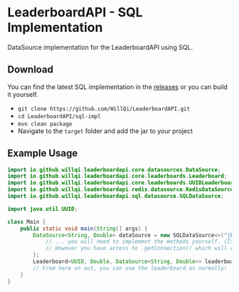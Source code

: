 # LeaderboardAPI - SQL Implementation
DataSource implementation for the LeaderboardAPI using SQL.

## Download
You can find the latest SQL implementation in the [releases](https://github.com/WillQi/LeaderboardAPI/releases) or you can build it yourself.
- `git clone https://github.com/WillQi/LeaderboardAPI.git`
- `cd LeaderboardAPI/sql-impl`
- `mvn clean package`
- Navigate to the `target` folder and add the jar to your project

## Example Usage

```java
import io.github.willqi.leaderboardapi.core.datasources.DataSource;
import io.github.willqi.leaderboardapi.core.leaderboards.Leaderboard;
import io.github.willqi.leaderboardapi.core.leaderboards.UUIDLeaderboard;
import io.github.willqi.leaderboardapi.redis.datasource.RedisDataSource;
import io.github.willqi.leaderboardapi.sql.datasource.SQLDataSource;

import java.util.UUID;

class Main {
    public static void main(String[] args) {
        DataSource<String, Double> dataSource = new SQLDataSource<>("jbdcUrl", "username", "password"){
            // ... you will need to implement the methods yourself. (It puts a greater influence of what data you want to receive from the database into your hands!)
            // However you have access to .getConnection() which will return a SQL connection for you to use
        };
        Leaderboard<UUID, Double, DataSource<String, Double>> leaderboard = new UUIDLeaderboard<>(dataSource);
        // From here on out, you can use the leaderboard as normally!
    }
}
```